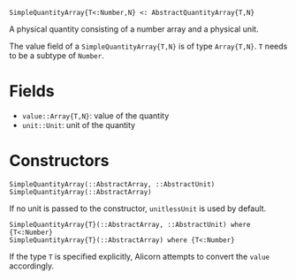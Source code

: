 ```
SimpleQuantityArray{T<:Number,N} <: AbstractQuantityArray{T,N}
```

A physical quantity consisting of a number array and a physical unit.

The value field of a `SimpleQuantityArray{T,N}` is of type `Array{T,N}`. `T` needs to be a subtype of `Number`.

# Fields

  * `value::Array{T,N}`: value of the quantity
  * `unit::Unit`: unit of the quantity

# Constructors

```
SimpleQuantityArray(::AbstractArray, ::AbstractUnit)
SimpleQuantityArray(::AbstractArray)
```

If no unit is passed to the constructor, `unitlessUnit` is used by default.

```
SimpleQuantityArray{T}(::AbstractArray, ::AbstractUnit) where {T<:Number}
SimpleQuantityArray{T}(::AbstractArray) where {T<:Number}
```

If the type `T` is specified explicitly, Alicorn attempts to convert the `value` accordingly.
